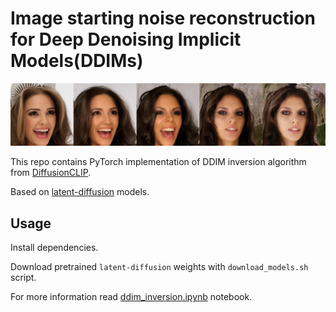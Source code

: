 # Image starting noise reconstruction for Deep Denoising Implicit Models(DDIMs)

![Semantic Image Interpolation](./images/result.png)

This repo contains PyTorch implementation of DDIM inversion algorithm from [DiffusionCLIP](https://arxiv.org/abs/2110.02711).

Based on [latent-diffusion](https://github.com/CompVis/latent-diffusion) models. 

## Usage
Install dependencies.

Download pretrained `latent-diffusion` weights with `download_models.sh` script.

For more information read [ddim_inversion.ipynb](./ddim_inversion.ipynb) notebook.